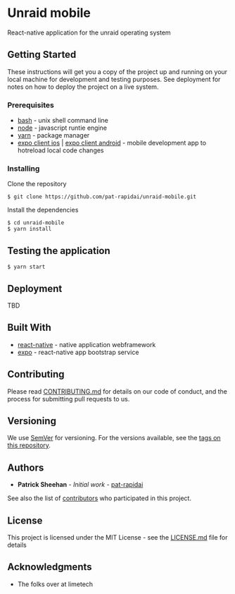 # Unraid mobile
React-native application for the unraid operating system

## Getting Started

These instructions will get you a copy of the project up and running on your local machine for development and testing purposes. See deployment for notes on how to deploy the project on a live system.

### Prerequisites

- [bash](https://www.gnu.org/software/bash/) - unix shell command line
- [node](https://nodejs.org/en/) - javascript runtie engine
- [yarn](https://classic.yarnpkg.com/en/) - package manager
- [expo client ios](https://apps.apple.com/us/app/expo-client/id982107779) | [expo client android](https://play.google.com/store/apps/details?id=host.exp.exponent&hl=en_US) - mobile development app to hotreload local code changes

### Installing

Clone the repository
```
$ git clone https://github.com/pat-rapidai/unraid-mobile.git
```

Install the dependencies
```
$ cd unraid-mobile
$ yarn install
```


## Testing the application
```
$ yarn start
```


## Deployment

TBD

## Built With
* [react-native](https://facebook.github.io/react-native/) - native application webframework
* [expo](expo.io) - react-native app bootstrap service


## Contributing

Please read [CONTRIBUTING.md](https://gist.github.com/tbd) for details on our code of conduct, and the process for submitting pull requests to us.

## Versioning

We use [SemVer](http://semver.org/) for versioning. For the versions available, see the [tags on this repository](https://github.com/your/project/tags). 

## Authors

* **Patrick Sheehan** - *Initial work* - [pat-rapidai](https://github.com/pat-rapidai)

See also the list of [contributors](https://github.com/pat-rapidai/unraid-mobile/contributors) who participated in this project.

## License

This project is licensed under the MIT License - see the [LICENSE.md](LICENSE) file for details

## Acknowledgments

* The folks over at limetech
